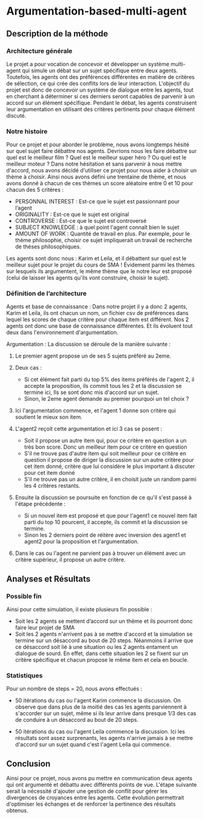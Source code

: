 # Argumentation-based-multi-agent

## Description de la méthode 

### Architecture générale

Le projet a pour vocation de concevoir et développer un système multi-agent qui simule un débat sur un sujet spécifique entre deux agents. Toutefois, les agents ont des préférences différentes en matière de critères de sélection, ce qui crée des conflits lors de leur interaction. L'objectif du projet est donc de concevoir un système de dialogue entre les agents, tout en cherchant à déterminer si ces derniers seront capables de parvenir à un accord sur un élément spécifique. Pendant le débat, les agents construisent leur argumentation en utilisant des critères pertinents pour chaque élément discuté. 


### Notre histoire

Pour ce projet et pour aborder le problème, nous avons longtemps hésité sur quel sujet faire débattre nos agents. Devrions nous les faire débattre sur quel est le meilleur film ? Quel est le meilleur super héro ? Ou quel est le meilleur moteur ? Dans notre hésitation et sans parvenir à nous mettre d'accord, nous avons décidé d'utiliser ce projet pour nous aider à choisir un thème à choisir. Ainsi nous avons défini une trentaine de thème, et nous avons donné à chacun de ces thèmes un score aléatoire entre 0 et 10 pour chacun des 5 critères : 

* PERSONNAL INTEREST : Est-ce que le sujet est passionnant pour l’agent
* ORIGINALITY : Est-ce que le sujet est original
* CONTROVERSE : Est-ce que le sujet est controversé
* SUBJECT KNOWLEDGE : à quel point l'agent connaît bien le sujet
* AMOUNT OF WORK : Quantité de travail en plus. Par exemple, pour le thème philosophie, choisir ce sujet impliquerait un travail de recherche de thèses philosophiques. 

Les agents sont donc nous : Karim et Leila, et il débattent sur quel est le meilleur sujet pour le projet du cours de SMA ! Évidement parmi les thèmes sur lesquels ils argumentent, le même thème que le notre leur est proposé (celui de laisser les agents qu'ils vont construire, choisir le sujet).

### Définition de l’architecture

Agents et base de connaissance : Dans notre projet il y a donc 2 agents, Karim et Leila, ils ont chacun un nom, un fichier csv de préférences dans lequel les scores de chaque critère pour chaque item est différent. Nos 2 agents ont donc une base de connaissance différentes. Et ils évoluent tout deux dans l'environnement d'argumentation. 

Argumentation : La discussion se déroule de la manière suivante : 

1. Le premier agent propose un de ses 5 sujets préféré au 2eme.  
2. Deux cas : 
    * Si cet élément fait parti du top 5% des items préférés de l'agent 2, il accepte la proposition, ils commit tous les 2 et la discussion se termine ici, Ils se sont donc mis d'accord sur un sujet.
    * Sinon, le 2eme agent demande au premier pourquoi un tel choix ? 

3. Ici l'argumentation commence, et l'agent 1 donne son critère qui soutient le mieux son item.
4. L'agent2 reçoit cette argumentation et ici 3 cas se posent : 

    * Soit il propose un autre item qui, pour ce critère en question a un très bon score. Donc un meilleur item pour ce critère en question 
    * S'il ne trouve pas d'autre item qui soit meilleur pour ce critère en question il propose de diriger la discussion sur un autre critère pour cet item donné, critère que lui considère le plus important à discuter pour cet item donné
    * S'il ne trouve pas un autre critère, il en choisit juste un random parmi les 4 critères restants. 

5. Ensuite la discussion se poursuite en fonction de ce qu'il s'est passé à l'étape précédente : 

     * Si un nouvel item est proposé et que pour l'agent1 ce nouvel item fait parti du top 10 pourcent, il accepte, ils commit et la discussion se termine. 
     * Sinon les 2 derniers point de réitère avec inversion des agent1 et agent2 pour la proposition et l'argumentation. 

6. Dans le cas ou l'agent ne parvient pas à trouver un élément avec un critère supérieur, il propose un autre critère. 


## Analyses et Résultats

### Possible fin 

Ainsi pour cette simulation, il existe plusieurs fin possible :
* Soit les 2 agents se mettent d’accord sur un thème et ils pourront donc faire leur projet de SMA
* Soit les 2 agents n'arrivent pas à se mettre d'accord et la simulation se termine sur un désaccord au bout de 20 steps. Néanmoins il arrive que ce désaccord soit lié à une situation ou les 2 agents entament un dialogue de sourd. En effet, dans cette situation les 2 se fixent sur un critère spécifique et chacun propose le même item et cela en boucle. 


### Statistiques
Pour un nombre de steps = 20, nous avons effectués : 
* 50 itérations du cas ou l'agent Karim commence la discussion. On observe que dans plus de la moitié des cas les agents parviennent à s'accorder sur un sujet, même si ils leur arrive dans presque 1/3 des cas de conduire à un désaccord au bout de 20 steps. 

* 50 itérations du cas ou l'agent Leila commence la discussion. 
Ici les résultats sont assez surprenants, les agents n'arrive jamais à se mettre d'accord sur un sujet quand c'est l'agent Leila qui commence. 


## Conclusion
Ainsi pour ce projet, nous avons pu mettre en communication deux agents qui ont argumenté et débattu avec différents points de vue. L'étape suivante serait la nécessité d'ajouter une gestion de conflit pour gérer les divergences de croyances entre les agents. Cette évolution permettrait d'optimiser les échanges et de renforcer la pertinence des résultats obtenus.
